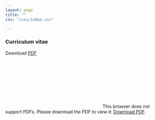 ```yaml
---
layout: page
title: ""
css: "/css/index.css"

---
```


### Curriculum vitae 

Download [PDF](/pdfs/Mola_CV.pdf)

<object data="/pdfs/Mola_CV.pdf" type="application/pdf" width="700px" height="800px">
    <embed src="/pdfs/Mola_CV.pdf">
        This browser does not support PDFs. Please download the PDF to view it: <a href="/pdfs/Mola_CV.pdf">Download PDF</a>.</p>
    </embed>
</object>